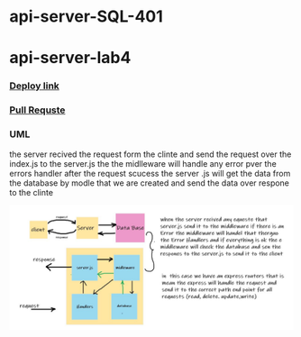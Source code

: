 # api-server-SQL-401


# api-server-lab4

### [Deploy link]()
### [Pull Requste]()


### UML
the server recived the request form the clinte and send the request over the index.js to the server.js the the midlleware will handle any error pver the errors handler after the request scucess the server .js will get the data from the database  by modle that we are created and send the data over respone to the clinte  



![](https://github.com/MURADALSHORMAN/api-server-lab4/blob/main/lab3-401.JPG)
